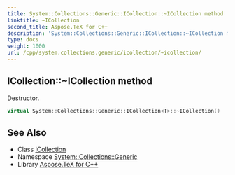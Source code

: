 ```yaml
---
title: System::Collections::Generic::ICollection::~ICollection method
linktitle: ~ICollection
second_title: Aspose.TeX for C++
description: 'System::Collections::Generic::ICollection::~ICollection method. Destructor in C++.'
type: docs
weight: 1000
url: /cpp/system.collections.generic/icollection/~icollection/
---
```

## ICollection::~ICollection method


Destructor.

```cpp
virtual System::Collections::Generic::ICollection<T>::~ICollection()
```

## See Also

* Class [ICollection](../)
* Namespace [System::Collections::Generic](../../)
* Library [Aspose.TeX for C++](../../../)
